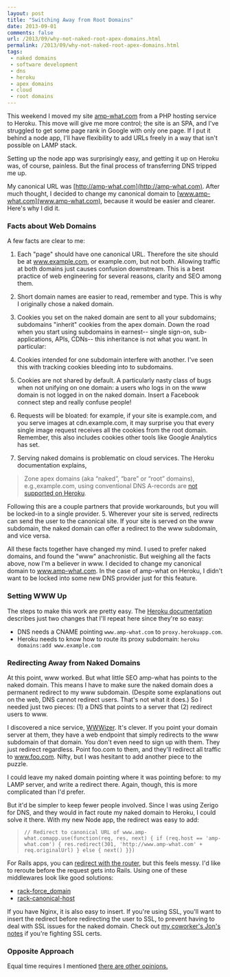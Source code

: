 ```yaml
---
layout: post
title: "Switching Away from Root Domains"
date: 2013-09-01
comments: false
url: /2013/09/why-not-naked-root-apex-domains.html
permalink: /2013/09/why-not-naked-root-apex-domains.html
tags:
 - naked domains
 - software development
 - dns
 - heroku
 - apex domains
 - cloud
 - root domains
---
```


This weekend I moved my site [amp-what.com](http://www.amp-what.com) from a PHP hosting service to Heroku. This move will give me more control; the site is an SPA, and I've struggled to get some page rank in Google with only one page. If I put it behind a node app, I'll have flexibility to add URLs freely in a way that isn't possible on LAMP stack.

Setting up the node app was surprisingly easy, and getting it up on Heroku was, of course, painless. But the final process of transferring DNS tripped me up.

My canonical URL was [http://amp-what.com](http://amp-what.com). After much thought, I decided to change my canonical domain to [www.amp-what.com](www.amp-what.com), because it would be easier and clearer. Here's why I did it.

### Facts about Web Domains 

A few facts are clear to me:

1. Each "page" should have one canonical URL. Therefore the site should be at www.example.com, or example.com, but not both. Allowing traffic at both domains just causes confusion downstream. This is a best practice of web engineering for several reasons, clarity and SEO among them. 
2. Short domain names are easier to read, remember and type. This is why I originally chose a naked domain. 
3. Cookies you set on the naked domain are sent to all your subdomains; subdomains "inherit" cookies from the apex domain. Down the road when you start using subdomains in earnest-- single sign-on, sub-applications, APIs, CDNs-- this inheritance is not what you want. In particular: 
  1. Cookies intended for one subdomain interfere with another. I've seen this with tracking cookies bleeding into to subdomains.
  2. Cookies are not shared by default. A particularly nasty class of bugs when not unifying on one domain: a users who logs in on the www domain is not logged in on the naked domain. Insert a Facebook connect step and really confuse people! 
  3. Requests will be bloated: for example, if your site is example.com, and you serve images at cdn.example.com, it may surprise you that every single image request receives all the cookies from the root domain. Remember, this also includes cookies other tools like Google Analytics has set.
 
4. Serving naked domains is problematic on cloud services. The Heroku documentation explains, 

> Zone apex domains (aka “naked”, “bare” or “root” domains), e.g.,example.com, using conventional DNS A-records are [not supported on Heroku](https://devcenter.heroku.com/articles/apex-domains).

 Following this are a couple partners that provide workarounds, but you will be locked-in to a single provider. 
5. Wherever your site is served, redirects can send the user to the canonical site. If your site is served on the www subdomain, the naked domain can offer a redirect to the www subdomain, and vice versa. 

All these facts together have changed my mind. I used to prefer naked domains, and found the "www" anachronistic. But weighing all the facts above, now I'm a believer in www. I decided to change my canonical domain to www.amp-what.com. In the case of amp-what on Heroku, I didn't want to be locked into some new DNS provider just for this feature.

### Setting WWW Up 

The steps to make this work are pretty easy. The [Heroku documentation](https://devcenter.heroku.com/articles/custom-domains) describes just two changes that I'll repeat here since they're so easy:

- DNS needs a CNAME pointing `www.amp-what.com` to `proxy.herokuapp.com`. 
- Heroku needs to know how to route its proxy subdomain: `heroku domains:add www.example.com`

### Redirecting Away from Naked Domains 

At this point, www worked. But what little SEO amp-what has points to the naked domain. This means I have to make sure the naked domain does a permanent redirect to my www subdomain. (Despite some explanations out on the web, DNS cannot redirect users. That's not what it does.) So I needed just two pieces: (1) a DNS that points to a server that (2) redirect users to www.

I discovered a nice service, [WWWizer](http://wwwizer.com/naked-domain-redirect). It's clever. If you point your domain server at them, they have a web endpoint that simply redirects to the www subdomain of that domain. You don't even need to sign up with them. They just redirect regardless. Point foo.com to them, and they'll redirect all traffic to www.foo.com. Nifty, but I was hesitant to add another piece to the puzzle.

I could leave my naked domain pointing where it was pointing before: to my LAMP server, and write a redirect there. Again, though, this is more complicated than I'd prefer.

But it'd be simpler to keep fewer people involved. Since I was using Zerigo for DNS, and they would in fact route my naked domain to Heroku, I could solve it there. With my new Node app, the redirect was easy to add:

> `// Redirect to canonical URL of www.amp-what.comapp.use(function(req, res, next) { if
> (req.host == 'amp-what.com') { res.redirect(301, 'http://www.amp-what.com' + req.originalUrl)
> } else { next() }})`

For Rails apps, you can [redirect with the router,](http://stackoverflow.com/questions/4046960/how-to-redirect-without-www-using-rails-3-rack) but this feels messy. I'd like to reroute before the request gets into Rails. Using one of these middlewares look like good solutions:

- [rack-force\_domain](https://github.com/cwninja/rack-force_domain)
- [rack-canonical-host](https://github.com/tylerhunt/rack-canonical-host)

If you have Nginx, it is also easy to insert. If you're using SSL, you'll want to insert the redirect before redirecting the user to SSL, to prevent having to deal with SSL issues for the naked domain. Check out [my coworker's Jon's notes](http://jonathandean.com/2012/10/properly-handling-naked-domains-and-ssl-on-heroku/) if you're fighting SSL certs.

 
### Opposite Approach

Equal time requires I mentioned [there are other opinions.](http://blog.dynamic50.com/2011/02/22/redirect-all-requests-for-www-to-root-domain-with-heroku/)

